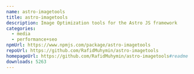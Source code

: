 ```yaml
---
name: astro-imagetools
title: astro-imagetools
description: Image Optimization tools for the Astro JS framework
categories:
  - media
  - performance+seo
npmUrl: https://www.npmjs.com/package/astro-imagetools
repoUrl: https://github.com/RafidMuhymin/astro-imagetools
homepageUrl: https://github.com/RafidMuhymin/astro-imagetools#readme
downloads: 5263
---
```

